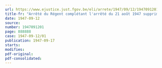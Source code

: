 ```yaml
---
url: https://www.ejustice.just.fgov.be/eli/arrete/1947/09/12/1947091201/justel
title-fr: "Arrêté du Régent complétant l'arrêté du 21 août 1947 supprimant temporairement et partiellement l'exemption de la taxe de transmission à l'exportation"
date: 1947-09-12
source:
number: 1947091201
page: 888888
case: 1947-09-12/01
publication: 1947-09-17
starts:
modifies:
pdf-original:
pdf-consolidated:
---
```


